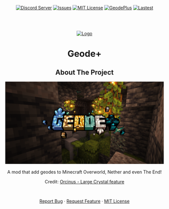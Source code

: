 <div  align="center">

[![Discord Server][yeoxuhangs-server]][yeoxuhangs-invite]
[![Issues][issues-shield]][issues-url]
[![MIT License][license-shield]][license-url]
[![GeodePlus][geode-plus-mod]][geode-plus-page]
[![Lastest][lastest]][geode-plus-file]

</div>

<br />
<br />
<br />
<div align="center">
  <a href="https://www.curseforge.com/minecraft/mc-mods/geode-forge-fabric">
    <img src="geode-icon.gif" alt="Logo" width="100" height="100">
  </a>

<h1 align="center">Geode+</h1>

  <h2> About The Project</h2>

[![GeodePlus][product-screenshot]](https://www.curseforge.com/minecraft/mc-mods/geode-forge-fabric)

A mod that add geodes to Minecraft Overworld, Nether and even The End!

Credit: <a href="https://www.curseforge.com/members/orcinus73/projects">Orcinus - Large Crystal feature</a> 
  </div>
<div align="center">
<p align="center">
    <br />
</p>
    <a href="https://github.com/YeoXuHang/Geode-Plus/issues">Report Bug</a>
    ·
    <a href="https://github.com/YeoXuHang/Geode-Plus/issues">Request Feature</a>
·
    <a href="https://github.com/YeoXuHang/Geode-Plus/blob/master/LICENSE">MIT License</a>
  </p>
</div>

[issues-shield]:https://img.shields.io/github/issues/YeoXuHang/Geode-Plus?style=for-the-badge
[issues-url]: https://github.com/YeoXuHang/Geode-Plus/issues
[license-shield]: https://img.shields.io/github/license/YeoXuHang/Geode-Plus?style=for-the-badge
[license-url]: https://github.com/YeoXuHang/Geode-Plus/blob/master/LICENSE
[product-screenshot]: logo-for-geode-plus.png
[yeoxuhangs-server]: https://img.shields.io/discord/936136893119225856?color=5865F2&style=for-the-badge
[yeoxuhangs-invite]: https://discord.gg/Ephgb4cGsN
[geode-plus-mod]: https://cf.way2muchnoise.eu/short_620784.svg?badge_style=for_the_badge
[geode-plus-page]:https://www.curseforge.com/minecraft/mc-mods/geode-forge-fabric
[lastest]: https://cf.way2muchnoise.eu/versions/620784_latest.svg?badge_style=for_the_badge
[geode-plus-file]:https://www.curseforge.com/minecraft/mc-mods/geode-forge-fabric/files